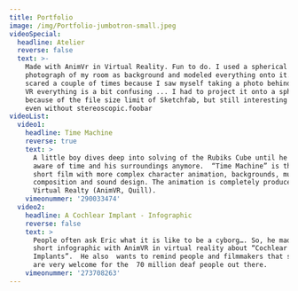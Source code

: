 ```yaml
---
title: Portfolio
image: /img/Portfolio-jumbotron-small.jpeg
videoSpecial:
  headline: Atelier
  reverse: false
  text: >-
    Made with AnimVr in Virtual Reality. Fun to do. I used a spherical
    photograph of my room as background and modeled everything onto it. I was
    scared a couple of times because I saw myself taking a photo behind me....in
    VR everything is a bit confusing ... I had to project it onto a sphere
    because of the file size limit of Sketchfab, but still interesting piece
    even without stereoscopic.foobar
videoList:
  video1:
    headline: Time Machine
    reverse: true
    text: >
      A little boy dives deep into solving of the Rubiks Cube until he isn't
      aware of time and his surroundings anymore.  “Time Machine” is the first
      short film with more complex character animation, backgrounds, music
      composition and sound design. The animation is completely produced in
      Virtual Realty (AnimVR, Quill).
    vimeonummer: '290033474'
  video2:
    headline: A Cochlear Implant - Infographic
    reverse: false
    text: >
      People often ask Eric what it is like to be a cyborg…. So, he made this
      short infographic with AnimVR in virtual reality about “Cochlear
      Implants”.  He also  wants to remind people and filmmakers that subtitles
      are very welcome for the  70 million deaf people out there.
    vimeonummer: '273708263'
---
```


